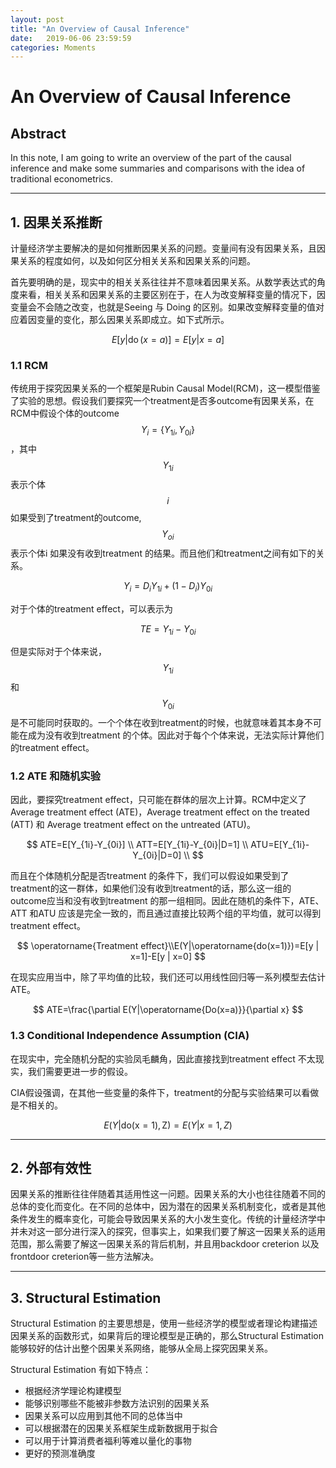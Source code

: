 ```yaml
---
layout: post
title: "An Overview of Causal Inference"
date:   2019-06-06 23:59:59
categories: Moments
---
```


# An Overview of Causal Inference

## Abstract 

 In this note, I am going to write an overview of the part of the causal inference and make some summaries and comparisons with the idea of traditional econometrics.

-----

## 1. 因果关系推断

计量经济学主要解决的是如何推断因果关系的问题。变量间有没有因果关系，且因果关系的程度如何，以及如何区分相关关系和因果关系的问题。

首先要明确的是，现实中的相关关系往往并不意味着因果关系。从数学表达式的角度来看，相关关系和因果关系的主要区别在于，在人为改变解释变量的情况下，因变量会不会随之改变，也就是Seeing 与 Doing 的区别。如果改变解释变量的值对应着因变量的变化，那么因果关系即成立。如下式所示。

$$
E[y | \operatorname{do}(x=a)]=E[y | x=a]
$$

### 1.1 RCM

传统用于探究因果关系的一个框架是Rubin Causal Model(RCM)，这一模型借鉴了实验的思想。假设我们要探究一个treatment是否多outcome有因果关系，在RCM中假设个体的outcome $$Y_i= \{ Y_{1i},Y_{0i} \} $$ ，其中$$Y_{1i}$$ 表示个体 $$i$$ 如果受到了treatment的outcome, $$Y_{oi}$$ 表示个体i 如果没有收到treatment 的结果。而且他们和treatment之间有如下的关系。

$$
Y_{i}=D_iY_{1i}+(1-D_i)Y_{0i}
$$

对于个体的treatment effect，可以表示为

$$
TE = Y_{1i}-Y_{0i}
$$

但是实际对于个体来说，$$Y_{1i}$$ 和 $$Y_{0i}$$ 是不可能同时获取的。一个个体在收到treatment的时候，也就意味着其本身不可能在成为没有收到treatment 的个体。因此对于每个个体来说，无法实际计算他们的treatment effect。



### 1.2 ATE 和随机实验

因此，要探究treatment effect，只可能在群体的层次上计算。RCM中定义了Average treatment effect (ATE)，Average treatment effect on the treated (ATT) 和 Average treatment effect on the untreated (ATU)。

$$
ATE=E[Y_{1i}-Y_{0i}] \\
ATT=E[Y_{1i}-Y_{0i}|D=1] \\
ATU=E[Y_{1i}-Y_{0i}|D=0] \\
$$

而且在个体随机分配是否treatment 的条件下，我们可以假设如果受到了treatment的这一群体，如果他们没有收到treatment的话，那么这一组的outcome应当和没有收到treatment 的那一组相同。因此在随机的条件下，ATE、ATT 和ATU 应该是完全一致的，而且通过直接比较两个组的平均值，就可以得到treatment effect。

$$
\operatorname{Treatment effect}\\E(Y|\operatorname{do(x=1)})=E[y | x=1]-E[y | x=0]
$$


在现实应用当中，除了平均值的比较，我们还可以用线性回归等一系列模型去估计ATE。

$$
ATE=\frac{\partial E(Y|\operatorname{Do(x=a)}}{\partial x}
$$

### 1.3 Conditional Independence Assumption (CIA)

在现实中，完全随机分配的实验凤毛麟角，因此直接找到treatment effect 不太现实，我们需要更进一步的假设。

CIA假设强调，在其他一些变量的条件下，treatment的分配与实验结果可以看做是不相关的。

$$
E(Y|\operatorname{do(x=1),Z})=E(Y|x=1,Z)
$$

------

## 2. 外部有效性

因果关系的推断往往伴随着其适用性这一问题。因果关系的大小也往往随着不同的总体的变化而变化。在不同的总体中，因为潜在的因果关系机制变化，或者是其他条件发生的概率变化，可能会导致因果关系的大小发生变化。传统的计量经济学中并未对这一部分进行深入的探究，但事实上，如果我们要了解这一因果关系的适用范围，那么需要了解这一因果关系的背后机制，并且用backdoor creterion 以及frontdoor creterion等一些方法解决。

-----

## 3. Structural Estimation

Structural Estimation 的主要思想是，使用一些经济学的模型或者理论构建描述因果关系的函数形式，如果背后的理论模型是正确的，那么Structural Estimation能够较好的估计出整个因果关系网络，能够从全局上探究因果关系。

Structural Estimation 有如下特点：

- 根据经济学理论构建模型
- 能够识别哪些不能被非参数方法识别的因果关系
- 因果关系可以应用到其他不同的总体当中
- 可以根据潜在的因果关系框架生成新数据用于拟合
- 可以用于计算消费者福利等难以量化的事物
- 更好的预测准确度




